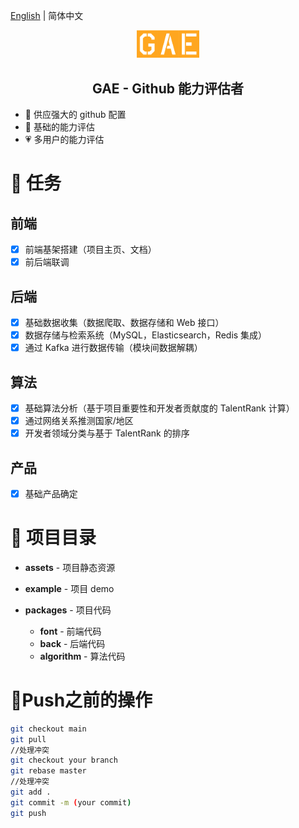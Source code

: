 [English](./README.md) | 简体中文

<p align="center">
<img src="/assets/logo.png" alt="Gae" width="100"/>
</p>
<h2 align="center"> GAE - Github 能力评估者</h2>

- 📶 供应强大的 github 配置
- 🧱 基础的能力评估
- 💗 多用户的能力评估

# 📜 任务

## 前端

- [x] 前端基架搭建（项目主页、文档）
- [x] 前后端联调

## 后端

- [x] 基础数据收集（数据爬取、数据存储和 Web 接口）
- [x] 数据存储与检索系统（MySQL，Elasticsearch，Redis 集成）
- [x] 通过 Kafka 进行数据传输（模块间数据解耦）

## 算法

- [x] 基础算法分析（基于项目重要性和开发者贡献度的 TalentRank 计算）
- [x] 通过网络关系推测国家/地区
- [x] 开发者领域分类与基于 TalentRank 的排序

## 产品

- [x] 基础产品确定

# 🎈 项目目录

- **assets** - 项目静态资源

- **example** - 项目 demo

- **packages** - 项目代码
  - **font** - 前端代码
  - **back** - 后端代码
  - **algorithm** - 算法代码

# 🔖Push之前的操作

```bash
git checkout main
git pull
//处理冲突
git checkout your branch
git rebase master
//处理冲突
git add .
git commit -m (your commit)
git push
```
